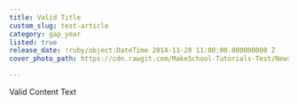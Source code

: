```yaml
---
title: Valid Title
custom_slug: test-article
category: gap_year
listed: true
release_date: !ruby/object:DateTime 2014-11-20 11:00:00.000000000 Z
cover_photo_path: https://cdn.rawgit.com/MakeSchool-Tutorials-Test/News_Tests/6b52a3d0a526091823d5be54eb7e5d6ddaf54b27/78862c63-6be6-48c7-bdf1-d8ec51fffe04/cover_photo.png

---
```

Valid Content Text